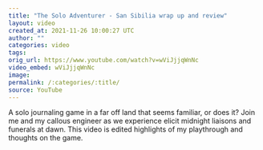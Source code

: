 ```yaml
---
title: "The Solo Adventurer - San Sibilia wrap up and review"
layout: video
created_at: 2021-11-26 10:00:27 UTC
author: ""
categories: video
tags: 
orig_url: https://www.youtube.com/watch?v=wViJjjqWnNc
video_embed: wViJjjqWnNc
image:
permalink: /:categories/:title/
source: YouTube
---
```

A solo journaling game in a far off land that seems familiar, or does it? Join me and my callous engineer as we experience elicit midnight liaisons and funerals at dawn. This video is edited highlights of my playthrough and thoughts on the game.